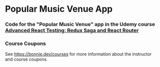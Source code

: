 # Popular Music Venue App

### Code for the "Popular Music Venue" app in the Udemy course [Advanced React Testing: Redux Saga and React Router](https://www.udemy.com/course/advanced-react-testing/?referralCode=317FB8E2C866D75D3B71)

### Course Coupons

See https://bonnie.dev/courses for more information about the instructor and course coupons.
